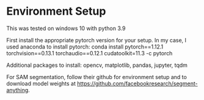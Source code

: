 # Environment Setup
This was tested on windows 10 with python 3.9

First install the appropriate pytorch version for your setup.  In my case, I used anaconda to install pytorch:
conda install pytorch==1.12.1 torchvision==0.13.1 torchaudio==0.12.1 cudatoolkit=11.3 -c pytorch

Additional packages to install: opencv, matplotlib, pandas, jupyter, tqdm

For SAM segmentation, follow their github for environment setup and to download model weights at https://github.com/facebookresearch/segment-anything.